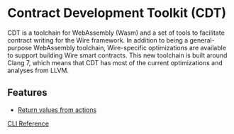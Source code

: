 # Contract Development Toolkit (CDT)

CDT is a toolchain for WebAssembly (Wasm) and a set of tools to facilitate contract writing for the Wire framework. In addition to being a general-purpose WebAssembly toolchain, Wire-specific optimizations are available to support building Wire smart contracts. This new toolchain is built around Clang 7, which means that CDT has most of the current optimizations and analyses from LLVM.

## Features

- [Return values from actions](./features/return-values-from-actions.md)

[CLI Reference](./ref-index.md)
